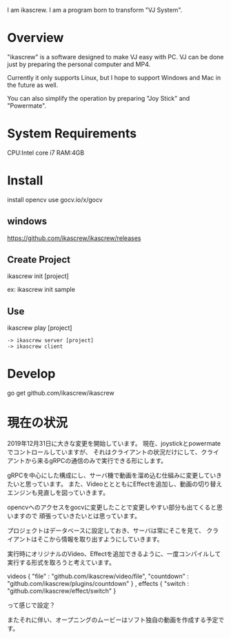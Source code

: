 I am ikascrew.
I am a program born to transform "VJ System".

# Overview

"ikascrew" is a software designed to make VJ easy with PC.
VJ can be done just by preparing the personal computer and MP4.

Currently it only supports Linux, but I hope to support Windows and Mac in the future as well.

You can also simplify the operation by preparing "Joy Stick" and "Powermate".

# System Requirements

CPU:Intel core i7
RAM:4GB

# Install

install opencv
use gocv.io/x/gocv


## windows

https://github.com/ikascrew/ikascrew/releases

## Create Project

ikascrew init [project]

ex:
   ikascrew init sample

## Use

ikascrew play [project]

    -> ikascrew server [project]
    -> ikascrew client


# Develop

go get github.com/ikascrew/ikascrew

# 現在の状況

2019年12月31日に大きな変更を開始しています。
現在、joystickとpowermateでコントロールしていますが、
それはクライアントの状況だけにして、クライアントから来るgRPCの通信のみで実行できる形にします。

gRPCを中心にした構成にし、サーバ機で動画を溜め込む仕組みに変更していきたいと思っています。
また、VideoととともにEffectを追加し、動画の切り替えエンジンも見直しを図っていきます。

opencvへのアクセスをgocvに変更したことで変更しやすい部分も出てくると思いますので
頑張っていきたいとは思っています。


プロジェクトはデータベースに設定しておき、サーバは常にそこを見て、
クライアントはそこから情報を取り出すようにしていきます。

実行時にオリジナルのVideo、Effectを追加できるように、一度コンパイルして実行する形式を取ろうと考えています。

   videos {
       "file" : "github.com/ikascrew/video/file",
       "countdown" : "github.com/ikascrew/plugins/countdown"
   } ,
   effects {
       "switch : "github.com/ikascrew/effect/switch"
   } 

って感じで設定？

またそれに伴い、オープニングのムービーはソフト独自の動画を作成する予定です。
